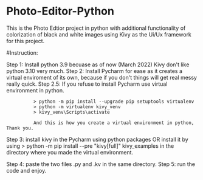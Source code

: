 # Photo-Editor-Python
This is the Photo Edtior project in python with additional functionality of colorization of black and white images using Kivy as the Ui/Ux framework for this project.


#Instruction:

Step 1: Install python 3.9 becuase as of now (March 2022) Kivy don't like python 3.10 very much.
Step 2: Install Pycharm for ease as it creates a virtual enviroment of its own, because if you don't things will get real messy really quick.
Step 2.5: If you refuse to install Pycharm use virtual environment in python.

              > python -m pip install --upgrade pip setuptools virtualenv
              > python -m virtualenv kivy_venv
              > kivy_venv\Scripts\activate
              
              And this is how you create a virtual environment in python, Thank you.
              
Step 3: install kivy in the Pycharm using python packages OR install it by using > python -m pip install --pre "kivy[full]" kivy_examples in the directory where you made         the virtual environment.

Step 4: paste the two files .py and .kv in the same directory.
Step 5: run the code and enjoy.

